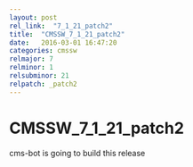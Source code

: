 ```yaml
---
layout: post
rel_link:  "7_1_21_patch2"
title:  "CMSSW_7_1_21_patch2"
date:   2016-03-01 16:47:20
categories: cmssw
relmajor: 7
relminor: 1
relsubminor: 21
relpatch: _patch2
---
```


# CMSSW_7_1_21_patch2
cms-bot is going to build this release
